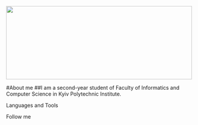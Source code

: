 
<img src="https://media.giphy.com/media/10zxDv7Hv5RF9C/giphy.gif" width="100%" height="200" />


#About me
##I am a second-year student of Faculty of Informatics and Computer Science in Kyiv Polytechnic Institute.

Languages and Tools

Follow me

<!--
**yeezysmem/yeezysmem** is a ✨ _special_ ✨ repository because its `README.md` (this file) appears on your GitHub profile.

Here are some ideas to get you started:

- 🔭 I’m currently working on ...
- 🌱 I’m currently learning ...
- 👯 I’m looking to collaborate on ...
- 🤔 I’m looking for help with ...
- 💬 Ask me about ...
- 📫 How to reach me: ...
- 😄 Pronouns: ...
- ⚡ Fun fact: ...
-->
